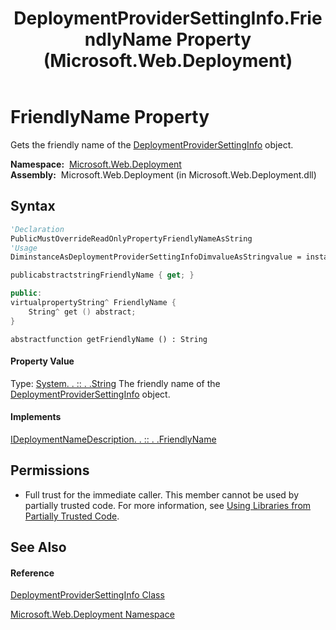 ﻿---
title: DeploymentProviderSettingInfo.FriendlyName Property  (Microsoft.Web.Deployment)
TOCTitle: FriendlyName Property
ms:assetid: P:Microsoft.Web.Deployment.DeploymentProviderSettingInfo.FriendlyName
ms:mtpsurl: https://msdn.microsoft.com/en-us/library/microsoft.web.deployment.deploymentprovidersettinginfo.friendlyname(v=VS.90)
ms:contentKeyID: 20208942
ms.date: 05/02/2012
mtps_version: v=VS.90
f1_keywords:
- Microsoft.Web.Deployment.DeploymentProviderSettingInfo.FriendlyName
- Microsoft.Web.Deployment.DeploymentProviderSettingInfo.get_FriendlyName
dev_langs:
- CSharp
- JScript
- VB
- c++
api_location:
- Microsoft.Web.Deployment.dll
api_name:
- Microsoft.Web.Deployment.DeploymentProviderSettingInfo.FriendlyName
- Microsoft.Web.Deployment.DeploymentProviderSettingInfo.get_FriendlyName
api_type:
- Managed
topic_type:
- apiref
- kbSyntax
product_family_name: VS
ROBOTS: INDEX,FOLLOW
---

# FriendlyName Property

Gets the friendly name of the [DeploymentProviderSettingInfo](deploymentprovidersettinginfo-class-microsoft-web-deployment.md) object.

**Namespace:**  [Microsoft.Web.Deployment](microsoft-web-deployment-namespace.md)  
**Assembly:**  Microsoft.Web.Deployment (in Microsoft.Web.Deployment.dll)

## Syntax

``` vb
'Declaration
PublicMustOverrideReadOnlyPropertyFriendlyNameAsString
'Usage
DiminstanceAsDeploymentProviderSettingInfoDimvalueAsStringvalue = instance.FriendlyName
```

``` csharp
publicabstractstringFriendlyName { get; }
```

``` c++
public:
virtualpropertyString^ FriendlyName {
    String^ get () abstract;
}
```

``` jscript
abstractfunction getFriendlyName () : String
```

#### Property Value

Type: [System. . :: . .String](https://msdn.microsoft.com/en-us/library/s1wwdcbf\(v=vs.90\))  
The friendly name of the [DeploymentProviderSettingInfo](deploymentprovidersettinginfo-class-microsoft-web-deployment.md) object.  

#### Implements

[IDeploymentNameDescription. . :: . .FriendlyName](ideploymentnamedescription-friendlyname-property-microsoft-web-deployment.md)  

## Permissions

  - Full trust for the immediate caller. This member cannot be used by partially trusted code. For more information, see [Using Libraries from Partially Trusted Code](https://msdn.microsoft.com/en-us/library/8skskf63\(v=vs.90\)).

## See Also

#### Reference

[DeploymentProviderSettingInfo Class](deploymentprovidersettinginfo-class-microsoft-web-deployment.md)

[Microsoft.Web.Deployment Namespace](microsoft-web-deployment-namespace.md)

